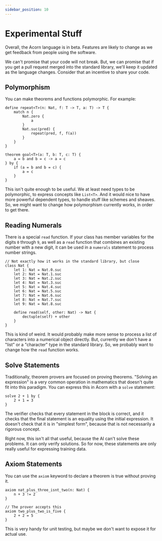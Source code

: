 ```yaml
---
sidebar_position: 10
---
```


# Experimental Stuff

Overall, the Acorn language is in beta. Features are likely to change as we get feedback from people using the software.

We can't promise that your code will not break. But, we can promise that if you get a pull request merged into the standard library, we'll keep it updated as the language changes. Consider that an incentive to share your code.

## Polymorphism

You can make theorems and functions polymorphic. For example:

```acorn
define repeat<T>(n: Nat, f: T -> T, a: T) -> T {
    match n {
        Nat.zero {
            a
        }
        Nat.suc(pred) {
            repeat(pred, f, f(a))
        }
    }
}

theorem goal<T>(a: T, b: T, c: T) {
    a = b and b = c -> a = c
} by {
    if (a = b and b = c) {
        a = c
    }
}
```

This isn't quite enough to be useful. We at least need types to be polymorphic, to express concepts like `List<T>`. And it would nice to have more powerful dependent types, to handle stuff like schemes and sheaves. So, we might want to change how polymorphism currently works, in order to get there.

## Reading Numerals

There is a special `read` function. If your class has member variables for the digits `0` through `9`, as well as a `read` function that combines an existing number with a new digit, it can be used in a `numerals` statement to process number strings.

```acorn
// Not exactly how it works in the standard library, but close
class Nat {
    let 1: Nat = Nat.0.suc
    let 2: Nat = Nat.1.suc
    let 3: Nat = Nat.2.suc
    let 4: Nat = Nat.3.suc
    let 5: Nat = Nat.4.suc
    let 6: Nat = Nat.5.suc
    let 7: Nat = Nat.6.suc
    let 8: Nat = Nat.7.suc
    let 9: Nat = Nat.8.suc

    define read(self, other: Nat) -> Nat {
        dectuple(self) + other
    }
}
```

This is kind of weird. It would probably make more sense to process a list of characters into a numerical object directly. But, currently we don't have a "list" or a "character" type in the standard library. So, we probably want to change how the `read` function works.

## Solve Statements

Traditionally, theorem provers are focused on proving theorems. "Solving an expression" is a very common operation in mathematics that doesn't quite fit into this paradigm. You can express this in Acorn with a `solve` statement:

```acorn
solve 2 + 1 by {
    2 + 1 = 3
}
```

The verifier checks that every statement in the block is correct, and it checks that the final statement is an equality using the initial expression. It doesn't check that it is in "simplest form", because that is not necessarily a rigorous concept.

Right now, this isn't all that useful, because the AI can't solve these problems. It can only verify solutions. So for now, these statements are only really useful for expressing training data.

## Axiom Statements

You can use the `axiom` keyword to declare a theorem is true without proving it.

```acorn
axiom nat_plus_three_isnt_two(n: Nat) {
    n + 3 != 2
}

// The prover accepts this
axiom two_plus_two_is_five {
    2 + 2 = 5
}
```

This is very handy for unit testing, but maybe we don't want to expose it for actual use.
